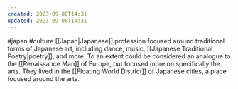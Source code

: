 ```yaml
---
created: 2023-09-08T14:31
updated: 2023-09-08T14:31
---
```

#japan #culture
[[Japan|Japanese]] profession focused around traditional forms of Japanese art, including dance, music, [[Japanese Traditional Poetry|poetry]], and more. To an extent could be considered an analogue to the [[Renaissance Man]] of Europe, but focused more on specifically the arts. They lived in the [[Floating World District]] of Japanese cities, a place focused around the arts.